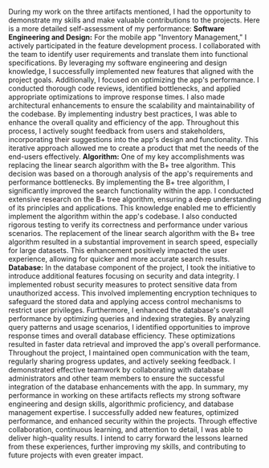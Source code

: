 During my work on the three artifacts mentioned, I had the opportunity to demonstrate my skills and make valuable contributions to the projects. Here is a more detailed self-assessment of my performance:
**Software Engineering and Design:**
For the mobile app "Inventory Management," I actively participated in the feature development process. I collaborated with the team to identify user requirements and translate them into functional specifications. By leveraging my software engineering and design knowledge, I successfully implemented new features that aligned with the project goals. Additionally, I focused on optimizing the app's performance. I conducted thorough code reviews, identified bottlenecks, and applied appropriate optimizations to improve response times. I also made architectural enhancements to ensure the scalability and maintainability of the codebase. By implementing industry best practices, I was able to enhance the overall quality and efficiency of the app. Throughout this process, I actively sought feedback from users and stakeholders, incorporating their suggestions into the app's design and functionality. This iterative approach allowed me to create a product that met the needs of the end-users effectively.
**Algorithm:**
One of my key accomplishments was replacing the linear search algorithm with the B+ tree algorithm. This decision was based on a thorough analysis of the app's requirements and performance bottlenecks. By implementing the B+ tree algorithm, I significantly improved the search functionality within the app. I conducted extensive research on the B+ tree algorithm, ensuring a deep understanding of its principles and applications. This knowledge enabled me to efficiently implement the algorithm within the app's codebase. I also conducted rigorous testing to verify its correctness and performance under various scenarios. The replacement of the linear search algorithm with the B+ tree algorithm resulted in a substantial improvement in search speed, especially for large datasets. This enhancement positively impacted the user experience, allowing for quicker and more accurate search results.
**Database:**
In the database component of the project, I took the initiative to introduce additional features focusing on security and data integrity. I implemented robust security measures to protect sensitive data from unauthorized access. This involved implementing encryption techniques to safeguard the stored data and applying access control mechanisms to restrict user privileges. Furthermore, I enhanced the database's overall performance by optimizing queries and indexing strategies. By analyzing query patterns and usage scenarios, I identified opportunities to improve response times and overall database efficiency. These optimizations resulted in faster data retrieval and improved the app's overall performance. Throughout the project, I maintained open communication with the team, regularly sharing progress updates, and actively seeking feedback. I demonstrated effective teamwork by collaborating with database administrators and other team members to ensure the successful integration of the database enhancements with the app.
In summary, my performance in working on these artifacts reflects my strong software engineering and design skills, algorithmic proficiency, and database management expertise. I successfully added new features, optimized performance, and enhanced security within the projects. Through effective collaboration, continuous learning, and attention to detail, I was able to deliver high-quality results. I intend to carry forward the lessons learned from these experiences, further improving my skills, and contributing to future projects with even greater impact.
